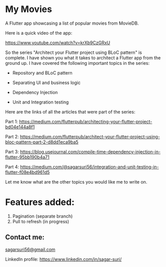 # My Movies

A Flutter app showcasing a list of popular movies from MovieDB. 

Here is a quick video of the app:

https://www.youtube.com/watch?v=krXb9CzGRxU

So the series "Architect your Flutter project using BLoC pattern" is complete. I have shown you what it takes to architect a Flutter app from the ground up. I have covered the following important topics in the series:

- Repository and BLoC pattern

- Separating UI and business logic

- Dependency Injection

- Unit and Integration testing

Here are the links of all the articles that were part of the series:

Part 1: https://medium.com/flutterpub/architecting-your-flutter-project-bd04e144a8f1

Part 2: https://medium.com/flutterpub/architect-your-flutter-project-using-bloc-pattern-part-2-d8dd1eca9ba5

Part 3: https://blog.usejournal.com/compile-time-dependency-injection-in-flutter-95bb190b4a71

Part 4: https://medium.com/@sagarsuri56/integration-and-unit-testing-in-flutter-f08e4bd961d5

Let me know what are the other topics you would like me to write on.

# Features added:

1) Pagination (separate branch)
2) Pull to refresh (in progress)

## Contact me:

sagarsuri56@gmail.com

LinkedIn profile: 
https://www.linkedin.com/in/sagar-suri/

